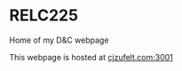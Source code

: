 # RELC225
Home of my D&amp;C webpage

This webpage is hosted at [cjzufelt.com:3001](http://cjzufelt.com:3001)
